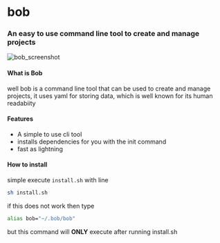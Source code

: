 # bob
### An easy to use command line tool to create and manage projects
![bob_screenshot](https://user-images.githubusercontent.com/51513216/80818474-dcbce400-8bf0-11ea-90ba-a47c05c442c9.jpg)
#### What is Bob
well bob is a command line tool that can be used to create and manage projects, it uses yaml for storing data, which is well known for its human readabiity
#### Features
- A simple to use cli tool
- installs dependencies for you with the init command
- fast as lightning
#### How to install
simple execute `install.sh` with line
```bash
sh install.sh
```
if this does not work then type
```bash
alias bob="~/.bob/bob"
```
but this command will **ONLY** execute after running install.sh
